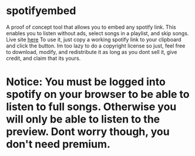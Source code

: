 # spotifyembed
A proof of concept tool that allows you to embed any spotify link. This enables you to listen without ads, select songs in a playlist, and skip songs.
Live site [here](https://samwich.xyz/spotifyembed)
To use it, just copy a working spotify link to your clipboard and click the button.
Im too lazy to do a copyright license so just, feel free to download, modify, and redistribute it as long as you dont sell it, give credit, and claim that its yours.
# Notice: You must be logged into spotify on your browser to be able to listen to full songs. Otherwise you will only be able to listen to the preview. Dont worry though, you don't need premium.
